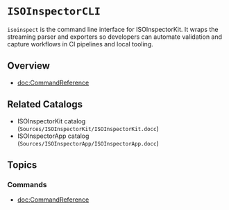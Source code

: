 # ``ISOInspectorCLI``

`isoinspect` is the command line interface for ISOInspectorKit. It wraps the
streaming parser and exporters so developers can automate validation and capture
workflows in CI pipelines and local tooling.

## Overview

- <doc:CommandReference>

## Related Catalogs

- ISOInspectorKit catalog (`Sources/ISOInspectorKit/ISOInspectorKit.docc`)
- ISOInspectorApp catalog (`Sources/ISOInspectorApp/ISOInspectorApp.docc`)

## Topics

### Commands

- <doc:CommandReference>
